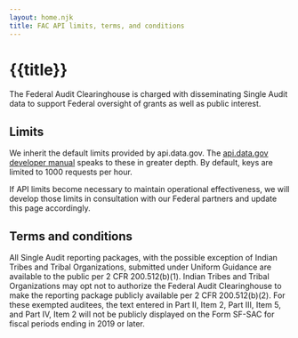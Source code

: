 ```yaml
---
layout: home.njk
title: FAC API limits, terms, and conditions
---
```


# {{title}}


The Federal Audit Clearinghouse is charged with disseminating Single Audit data to support Federal oversight of grants as well as public interest.

## Limits

We inherit the default limits provided by api.data.gov. The [api.data.gov developer manual](https://api.data.gov/docs/developer-manual/) speaks to these in greater depth. By default, keys are limited to 1000 requests per hour.

If API limits become necessary to maintain operational effectiveness, we will develop those limits in consultation with our Federal partners and update this page accordingly.

## Terms and conditions

All Single Audit reporting packages, with the possible exception of Indian Tribes and Tribal Organizations, submitted under Uniform Guidance are available to the public per 2 CFR 200.512(b)(1). Indian Tribes and Tribal Organizations may opt not to authorize the Federal Audit Clearinghouse to make the reporting package publicly available per 2 CFR 200.512(b)(2). For these exempted auditees, the text entered in Part II, Item 2, Part III, Item 5, and Part IV, Item 2 will not be publicly displayed on the Form SF-SAC for fiscal periods ending in 2019 or later.
